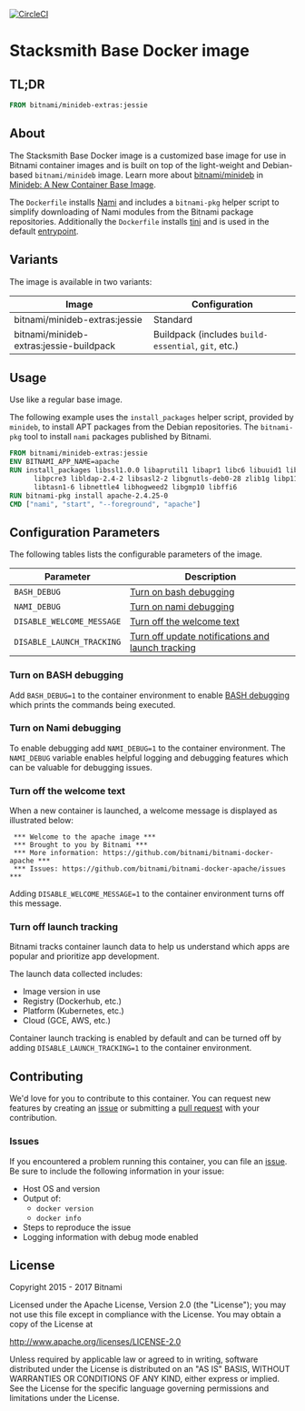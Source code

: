 [![CircleCI](https://circleci.com/gh/bitnami/minideb-extras/tree/master.svg?style=shield)](https://circleci.com/gh/bitnami/minideb-extras/tree/master)

# Stacksmith Base Docker image

## TL;DR

```dockerfile
FROM bitnami/minideb-extras:jessie
```

## About

The Stacksmith Base Docker image is a customized base image for use in Bitnami container images and is built on top of the light-weight and Debian-based `bitnami/minideb` image. Learn more about [bitnami/minideb](https://github.com/bitnami/minideb) in [Minideb: A New Container Base Image](https://engineering.bitnami.com/2016/11/02/minideb-a-new-container-base-image.html).

The `Dockerfile` installs [Nami](https://github.com/bitnami/nami) and includes a `bitnami-pkg` helper script to simplify downloading of Nami modules from the Bitnami package repositories. Additionally the `Dockerfile` installs [tini](https://github.com/krallin/tini)  and is used in the default [entrypoint](../../blob/master/rootfs/entrypoint.sh).

## Variants

The image is available in two variants:

|                  Image                  |                    Configuration                    |
|-----------------------------------------|-----------------------------------------------------|
| bitnami/minideb-extras:jessie           | Standard                                            |
| bitnami/minideb-extras:jessie-buildpack | Buildpack (includes `build-essential`, `git`, etc.) |

## Usage

Use like a regular base image.

The following example uses the `install_packages` helper script, provided by `minideb`, to install APT packages from the Debian repositories. The `bitnami-pkg` tool to install `nami` packages published by Bitnami.

```dockerfile
FROM bitnami/minideb-extras:jessie
ENV BITNAMI_APP_NAME=apache
RUN install_packages libssl1.0.0 libaprutil1 libapr1 libc6 libuuid1 libexpat1 \
      libpcre3 libldap-2.4-2 libsasl2-2 libgnutls-deb0-28 zlib1g libp11-kit0 \
      libtasn1-6 libnettle4 libhogweed2 libgmp10 libffi6
RUN bitnami-pkg install apache-2.4.25-0
CMD ["nami", "start", "--foreground", "apache"]
```

## Configuration Parameters

The following tables lists the configurable parameters of the image.

|         Parameter         |                                  Description                                   |
|---------------------------|--------------------------------------------------------------------------------|
| `BASH_DEBUG`              | [Turn on bash debugging](#turn-on-bash-debugging)                              |
| `NAMI_DEBUG`              | [Turn on nami debugging](#turn-on-nami-debugging)                              |
| `DISABLE_WELCOME_MESSAGE` | [Turn off the welcome text](#turn-off-the-welcome-text)                        |
| `DISABLE_LAUNCH_TRACKING` | [Turn off update notifications and launch tracking](#turn-off-launch-tracking) |

### Turn on BASH debugging

Add `BASH_DEBUG=1` to the container environment to enable [BASH debugging](http://wiki.bash-hackers.org/scripting/debuggingtips#use_shell_debug_output) which prints the commands being executed.

### Turn on Nami debugging

To enable debugging add `NAMI_DEBUG=1` to the container environment. The `NAMI_DEBUG` variable enables helpful logging and debugging features which can be valuable for debugging issues.

### Turn off the welcome text

When a new container is launched, a welcome message is displayed as illustrated below:

```console
 *** Welcome to the apache image ***
 *** Brought to you by Bitnami ***
 *** More information: https://github.com/bitnami/bitnami-docker-apache ***
 *** Issues: https://github.com/bitnami/bitnami-docker-apache/issues ***
```

Adding `DISABLE_WELCOME_MESSAGE=1` to the container environment turns off this message.

### Turn off launch tracking

Bitnami tracks container launch data to help us understand which apps are popular and prioritize app development.

The launch data collected includes:

  - Image version in use
  - Registry (Dockerhub, etc.)
  - Platform (Kubernetes, etc.)
  - Cloud (GCE, AWS, etc.)

Container launch tracking is enabled by default and can be turned off by adding `DISABLE_LAUNCH_TRACKING=1` to the container environment.

## Contributing

We'd love for you to contribute to this container. You can request new features by creating an [issue](../../issues/new) or submitting a [pull request](../../issues/pull) with your contribution.

### Issues

If you encountered a problem running this container, you can file an [issue](../../issues/new). Be sure to include the following information in your issue:

- Host OS and version
- Output of:
  + `docker version`
  + `docker info`
- Steps to reproduce the issue
- Logging information with debug mode enabled

## License

Copyright 2015 - 2017 Bitnami

Licensed under the Apache License, Version 2.0 (the "License");
you may not use this file except in compliance with the License.
You may obtain a copy of the License at

http://www.apache.org/licenses/LICENSE-2.0

Unless required by applicable law or agreed to in writing, software
distributed under the License is distributed on an "AS IS" BASIS,
WITHOUT WARRANTIES OR CONDITIONS OF ANY KIND, either express or implied.
See the License for the specific language governing permissions and
limitations under the License.
